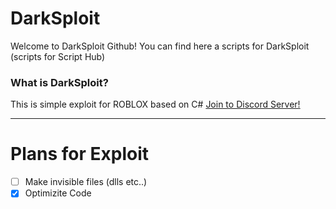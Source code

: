 # DarkSploit
Welcome to DarkSploit Github!
You can find here a scripts for DarkSploit (scripts for Script Hub)
### What is DarkSploit?
This is simple exploit for ROBLOX based on C# 
[Join to Discord Server!](https://discord.gg/CgJvt4k)
____
# Plans for Exploit
- [ ] Make invisible files (dlls etc..)
- [X] Optimizite Code 
